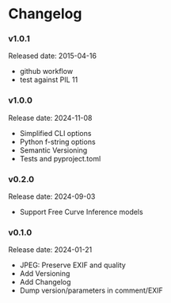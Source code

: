 # Changelog

### v1.0.1
Released date: 2015-04-16
- github workflow
- test against PIL 11

### v1.0.0
Release date: 2024-11-08
- Simplified CLI options
- Python f-string options
- Semantic Versioning
- Tests and pyproject.toml

### v0.2.0
Release date: 2024-09-03
- Support Free Curve Inference models

### v0.1.0
Release date: 2024-01-21
- JPEG: Preserve EXIF and quality
- Add Versioning
- Add Changelog
- Dump version/parameters in comment/EXIF